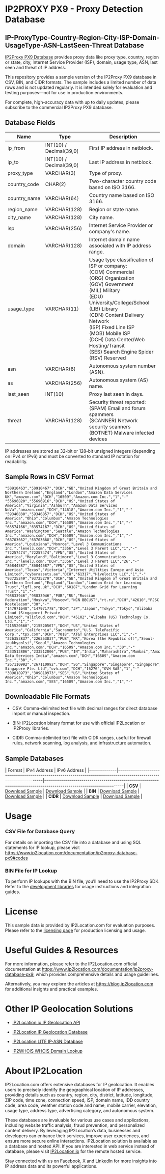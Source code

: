# IP2PROXY PX9 - Proxy Detection Database

## IP-ProxyType-Country-Region-City-ISP-Domain-UsageType-ASN-LastSeen-Threat Database

[IP2Proxy PX9 Database](https://www.ip2location.com/database/px9-ip-proxytype-country-region-city-isp-domain-usagetype-asn-lastseen) provides proxy data like proxy type, country, region or state, city, Internet Service Provider (ISP), domain, usage type, ASN, last seen and threat of IP address.

This repository provides a sample version of the IP2Proxy PX9 database in CSV, BIN, and CIDR formats. The sample includes a limited number of data rows and is not updated regularly. It is intended solely for evaluation and testing purposes—not for use in production environments. 

For complete, high-accuracy data with up to daily updates, please subscribe to the commercial IP2Proxy PX9 database.

## Database Fields

| **Name** | **Type** | **Description** |
| --- | --- | --- |
| ip_from | INT(10)  / Decimal(39,0) | First IP address in netblock. |
| ip_to | INT(10)  / Decimal(39,0) | Last IP address in netblock. |
| proxy_type | VARCHAR(3) | Type of proxy. |
| country_code | CHAR(2) | Two-character country code based on ISO 3166. |
| country_name | VARCHAR(64) | Country name based on ISO 3166. |
| region_name | VARCHAR(128) | Region or state name. |
| city_name | VARCHAR(128) | City name. |
| isp | VARCHAR(256) | Internet Service Provider or company's name. |
| domain | VARCHAR(128) | Internet domain name associated with IP address range. |
| usage_type | VARCHAR(11) | Usage type classification of ISP or company:<br> (COM) Commercial<br> (ORG) Organization<br> (GOV) Government<br> (MIL) Military<br> (EDU) University/College/School<br> (LIB) Library<br> (CDN) Content Delivery Network<br> (ISP) Fixed Line ISP<br> (MOB) Mobile ISP<br> (DCH) Data Center/Web Hosting/Transit<br> (SES) Search Engine Spider<br> (RSV) Reserved |
| asn | VARCHAR(6) | Autonomous system number (ASN). |
| as | VARCHAR(256) | Autonomous system (AS) name. |
| last_seen | INT(10) | Proxy last seen in days. |
| threat | VARCHAR(128) | Security threat reported:<br> (SPAM) Email and forum spammers<br> (SCANNER) Network security scanners<br> (BOTNET) Malware infected devices |

IP addresses are stored as 32-bit or 128-bit unsigned integers (depending on IPv4 or IPv6) and must be converted to standard IP notation for readability.

## Sample Rows in CSV Format
```csv
"50910463","50910467","DCH","GB","United Kingdom of Great Britain and Northern Ireland","England","London","Amazon Data Services UK","amazon.com","DCH","16509","Amazon.com Inc.","1","-"
"55696820","55696916","DCH","US","United States of America","Virginia","Ashburn","Amazon Data Services NoVa","amazon.com","DCH","14618","Amazon.com Inc.","1","-"
"59346830","59346857","DCH","US","United States of America","Ohio","Columbus","Amazon Technologies Inc.","amazon.com","DCH","16509","Amazon.com Inc.","1","-"
"63574166","63574167","DCH","US","United States of America","Washington","Seattle","Amazon Technologies Inc.","amazon.com","DCH","16509","Amazon.com Inc.","1","-"
"68703662","68703668","DCH","US","United States of America","Louisiana","Monroe","Level 3 Communications Inc.","level3.com","DCH","3356","Level 3 Parent LLC","1","-"
"72257474","72257474","VPN","US","United States of America","Maryland","Baltimore","Level 3 Communications Inc.","level3.com","DCH","3356","Level 3 Parent LLC","26","-"
"86844587","86844587","VPN","US","United States of America","Texas","Victoria","Internet Utilities Europe and Asia Limited","cyberassets.ae","DCH","61317","Hivelocity LLC","1","-"
"93725249","93725279","DCH","GB","United Kingdom of Great Britain and Northern Ireland","England","London","London Grid for Learning Trust","lgfl.org.uk","DCH","60187","London Grid for Learning Trust","1","-"
"98833946","98833946","PUB","RU","Russian Federation","Moskva","Moscow","NCN BBCUST","rt.ru","DCH","42610","PJSC Rostelecom","30","-"
"147971648","147971778","DCH","JP","Japan","Tokyo","Tokyo","Alibaba Cloud (Singapore) Private Limited","alicloud.com","DCH","45102","Alibaba (US) Technology Co. Ltd.","1","-"
"215520560","215520567","DCH","US","United States of America","California","Sacramento","U.S. TelePacific Corp.","tpx.com","DCH","7018","AT&T Enterprises LLC","1","-"
"226353837","226353837","PUB","KR","Korea (the Republic of)","Seoul-teukbyeolsi","Seoul","Amazon Technologies Inc.","amazon.com","DCH","16509","Amazon.com Inc.","30","-"
"233512806","233512806","PUB","IN","India","Maharashtra","Mumbai","Amazon Data Services India","amazon.com","DCH","16509","Amazon.com Inc.","30","-"
"267110992","267110992","DCH","SG","Singapore","Singapore","Singapore","OVH Singapore Pte. Ltd","ovh.com","DCH","16276","OVH SAS","1","-"
"309818973","309818973","SES","US","United States of America","Ohio","Columbus","Amazon Technologies Inc.","amazon.com","SES","16509","Amazon.com Inc.","1","-"

```

## Downloadable File Formats

- CSV: Comma-delimited text file with decimal ranges for direct database import or manual inspection.

- BIN: IP2Location binary format for use with official IP2Location or IP2Proxy libraries.

- CIDR: Comma-delimited text file with CIDR ranges, useful for firewall rules, network scanning, log analysis, and infrastructure automation.

## Sample Databases

| Format       | IPv4 Address
| IPv6 Address                                                                                                          |
|--------------|----------------------------------------------------------------------------------------------------------------------|----------------------------------------------------------------------------------------------------------------------|
| **CSV**      | [Download Sample](https://github.com/ip2location/sample-databases/tree/main/IP2Proxy/PX9/ip2proxy-px9-sample.ipv4.csv) | [Download Sample](https://github.com/ip2location/sample-databases/tree/main/IP2Proxy/PX9/ip2proxy-px9-sample.ipv6.csv) |
| **BIN**      | [Download Sample](https://github.com/ip2location/sample-databases/tree/main/IP2Proxy/PX9/ip2proxy-px9-sample.ipv4.bin) | [Download Sample](https://github.com/ip2location/sample-databases/tree/main/IP2Proxy/PX9/ip2proxy-px9-sample.ipv6.bin) |
| **CIDR**     | [Download Sample](https://github.com/ip2location/sample-databases/tree/main/IP2Proxy/PX9/ip2proxy-px9-sample.ipv4.cidr.csv) | [Download Sample](https://github.com/ip2location/sample-databases/tree/main/IP2Proxy/PX9/ip2proxy-px9-sample.ipv6.cidr.csv) |



# Usage

### CSV File for Database Query

For details on importing the CSV file into a database and using SQL statements for IP lookup, please visit [](https://xxxxx)<https://www.ip2location.com/documentation/ip2proxy-database-px9#codes>

### BIN File for IP Lookup

To perform IP lookups with the BIN file, you’ll need to use the IP2Proxy SDK. Refer to the [development libraries](https://www.ip2location.com/development-libraries/?tab=ip2proxy) for usage instructions and integration guides.

# License

This sample data is provided by IP2Location.com for evaluation purposes. Please refer to the [licensing page](https://www.ip2location.com/licensing) for production licensing and usage.

# Useful Guides & Resources

For more information, please refer to the IP2Location.com official documentation at <https://www.ip2location.com/documentation/ip2proxy-database-px9>, which provides comprehensive details and usage guidelines.

Alternatively, you may explore the articles at <https://blog.ip2location.com> for additional insights and practical examples.

# Other IP Geolocation Solutions

- [IP2Location.io IP Geolocation API](https://www.ip2location.io)

- [IP2Location IP Geolocation Database](https://www.ip2location.com/database/ip2location)

- [IP2Location LITE IP-ASN Database](https://lite.ip2location.com/database-asn)

- [IP2WHOIS WHOIS Domain Lookup](https://www.ip2whois.com/)

# About IP2Location

IP2Location.com offers extensive databases for IP geolocation. It enables users to precisely identify the geographical location of IP addresses, providing details such as country, region, city, district, latitude, longitude, ZIP code, time zone, connection speed, ISP, domain name, IDD country code, area code, weather station code and name, mobile carrier, elevation, usage type, address type, advertising category, and autonomous system.

These databases are invaluable for various use cases and applications, including website traffic analysis, fraud prevention, and personalized content delivery. By leveraging IP2Location’s data, businesses and developers can enhance their services, improve user experiences, and ensure more secure online interactions. IP2Location solution is available as a database and hosted API. If you are interested in web service instead of database, please visit [IP2Location.io](https://www.ip2location.io) for the remote hosted service.

Stay connected with us on [Facebook](https://www.facebook.com/ip2location), [X](https://x.com/ip2location) and [LinkedIn](https://www.linkedin.com/company/ip2location) for more insights into IP address data and its powerful applications.
